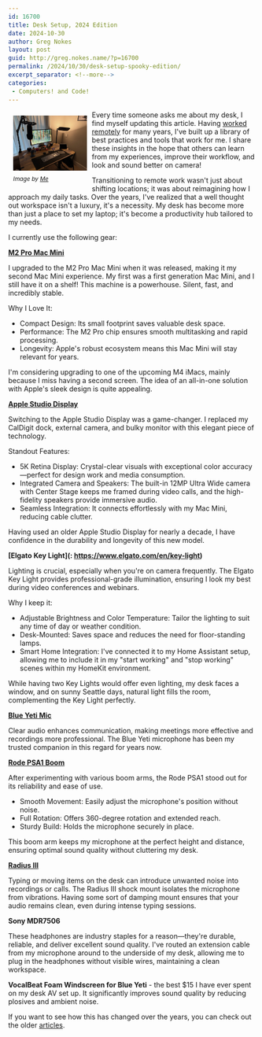 ```yaml
---
id: 16700
title: Desk Setup, 2024 Edition
date: 2024-10-30
author: Greg Nokes
layout: post
guid: http://greg.nokes.name/?p=16700
permalink: /2024/10/30/desk-setup-spooky-edition/
excerpt_separator: <!--more-->
categories:
 - Computers! and Code!
---
```


<div style="float: left; padding: 10px 10px 10px 10px;"><img src="/binaries/2024/10/IMG_1930.jpg" width="150" alt="A storyteller reading and prepairing"><br />
<sub><i>Image by <a href="https://greg.nokes.name/">Me</a></i></sub></div>

Every time someone asks me about my desk, I find myself updating this article. Having [worked remotely](https://greg.nokes.name/2020/03/03/working-remote/) for many years, I've built up a library of best practices and tools that work for me. I share these insights in the hope that others can learn from my experiences, improve their workflow, and look and sound better on camera!

Transitioning to remote work wasn't just about shifting locations; it was about reimagining how I approach my daily tasks. Over the years, I've realized that a well thought out workspace isn't a luxury, it's a necessity. My desk has become more than just a place to set my laptop; it's become a productivity hub tailored to my needs.

<!--more-->

I currently use the following gear:

**[M2 Pro Mac Mini](https://www.apple.com/mac/)** 

I upgraded to the M2 Pro Mac Mini when it was released, making it my second Mac Mini experience. My first was a first generation Mac Mini, and I still have it on a shelf! This machine is a powerhouse. Silent, fast, and incredibly stable.

Why I Love It:

* Compact Design: Its small footprint saves valuable desk space.
* Performance: The M2 Pro chip ensures smooth multitasking and rapid processing.
* Longevity: Apple's robust ecosystem means this Mac Mini will stay relevant for years.

I'm considering upgrading to one of the upcoming M4 iMacs, mainly because I miss having a second screen. The idea of an all-in-one solution with Apple's sleek design is quite appealing.

**[Apple Studio Display](https://www.apple.com/studio-display/)** 

Switching to the Apple Studio Display was a game-changer. I replaced my CalDigit dock, external camera, and bulky monitor with this elegant piece of technology.

Standout Features:

* 5K Retina Display: Crystal-clear visuals with exceptional color accuracy—perfect for design work and media consumption.
* Integrated Camera and Speakers: The built-in 12MP Ultra Wide camera with Center Stage keeps me framed during video calls, and the high-fidelity speakers provide immersive audio.
* Seamless Integration: It connects effortlessly with my Mac Mini, reducing cable clutter.

Having used an older Apple Studio Display for nearly a decade, I have confidence in the durability and longevity of this new model.

**[Elgato Key Light](: https://www.elgato.com/en/key-light)**

Lighting is crucial, especially when you're on camera frequently. The Elgato Key Light provides professional-grade illumination, ensuring I look my best during video conferences and webinars.

Why I keep it:

* Adjustable Brightness and Color Temperature: Tailor the lighting to suit any time of day or weather condition.
* Desk-Mounted: Saves space and reduces the need for floor-standing lamps.
* Smart Home Integration: I've connected it to my Home Assistant setup, allowing me to include it in my "start working" and "stop working" scenes within my HomeKit environment.

While having two Key Lights would offer even lighting, my desk faces a window, and on sunny Seattle days, natural light fills the room, complementing the Key Light perfectly.

**[Blue Yeti Mic](https://www.bluemic.com/en-us/products/yeti)**

Clear audio enhances communication, making meetings more effective and recordings more professional. The Blue Yeti microphone has been my trusted companion in this regard for years now.

**[Rode PSA1 Boom](https://www.rode.com/accessories/stands/psa1)** 

After experimenting with various boom arms, the Rode PSA1 stood out for its reliability and ease of use.

* Smooth Movement: Easily adjust the microphone's position without noise.
* Full Rotation: Offers 360-degree rotation and extended reach.
* Sturdy Build: Holds the microphone securely in place.

This boom arm keeps my microphone at the perfect height and distance, ensuring optimal sound quality without cluttering my desk.


**[Radius III](https://www.bluemic.com/en-us/accessories/)**

Typing or moving items on the desk can introduce unwanted noise into recordings or calls. The Radius III shock mount isolates the microphone from vibrations. Having some sort of damping mount ensures that your audio remains clean, even during intense typing sessions.

**Sony MDR7506** 

These headphones are industry staples for a reason—they're durable, reliable, and deliver excellent sound quality. I've routed an extension cable from my microphone around to the underside of my desk, allowing me to plug in the headphones without visible wires, maintaining a clean workspace.

**VocalBeat Foam Windscreen for Blue Yeti** - the best $15 I have ever spent on my desk AV set up. It significantly improves sound quality by reducing plosives and ambient noise.

If you want to see how this has changed over the years, you can check out the older [articles](https://greg.nokes.name/2022/10/07/desk-setup-2022/).